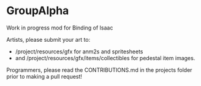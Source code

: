 # GroupAlpha
Work in progress mod for Binding of Isaac

Artists, please submit your art to:
- /project/resources/gfx for anm2s and spritesheets
- and /project/resources/gfx/items/collectibles for pedestal item images.

Programmers, please read the CONTRIBUTIONS.md in the projects folder prior to making a pull request!
